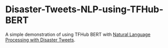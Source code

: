 # Disaster-Tweets-NLP-using-TFHub-BERT

A simple demonstration of using TFHub BERT with [Natural Language Processing with Disaster Tweets](https://www.kaggle.com/competitions/nlp-getting-started).
